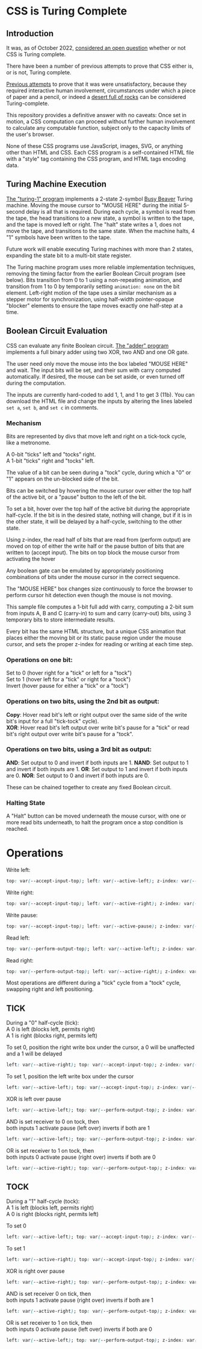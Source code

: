 # CSS is Turing Complete

## Introduction

It was, as of October 2022, [considered an open question](https://stackoverflow.com/questions/2497146/is-css-turing-complete) whether or not CSS is Turing complete.

There have been a number of previous attempts to prove that CSS either is, or is not, Turing complete.

[Previous attempts](https://notlaura.com/is-css-turing-complete/) to prove that it was were unsatisfactory, because they required interactive human involvement, circumstances under which a piece of paper and a pencil, or indeed a [desert full of rocks](https://xkcd.com/505/) can be considered Turing-complete.

This repository provides a definitive answer with no caveats: Once set in motion, a CSS computation can proceed without further human involvement to calculate any computable function, subject only to the capacity limits of the user's browser.

None of these CSS programs use JavaScript, images, SVG, or anything other than HTML and CSS. Each CSS program is a self-contained HTML file with a "style" tag containing the CSS program, and HTML tags encoding data.

## Turing Machine Execution
[The "turing-1" program](https://mooninaut.github.io/css-is-turing-complete/turing-1.html) implements a 2-state 2-symbol [Busy Beaver](https://en.wikipedia.org/wiki/Busy_beaver) Turing machine. Moving the mouse cursor to "MOUSE HERE" during the initial 5-second delay is all that is required. During each cycle, a symbol is read from the tape, the head transitions to a new state, a symbol is written to the tape, and the tape is moved left or right. The "halt" state writes a 1, does not move the tape, and transitions to the same state. When the machine halts, 4 "1" symbols have been written to the tape.

Future work will enable executing Turing machines with more than 2 states, expanding the state bit to a multi-bit state register.

The Turing machine program uses more reliable implementation techniques, removing the timing factor from the earlier Boolean Circuit program (see below). Bits transition from 0 to 1 using a non-repeating animation, and transition from 1 to 0 by temporarily setting `animation: none` on the bit element. Left-right motion of the tape uses a similar mechanism as a stepper motor for synchronization, using half-width pointer-opaque "blocker" elements to ensure the tape moves exactly one half-step at a time.

## Boolean Circuit Evaluation
CSS can evaluate any finite Boolean circuit. 
[The "adder" program](https://mooninaut.github.io/css-is-turing-complete/adder.html) implements a full binary adder using two XOR, two AND and one OR gate.


The user need only move the mouse into the box labeled "MOUSE HERE" and wait. The input bits will be set, and their sum with carry computed automatically. If desired, the mouse can be set aside, or even turned off during the computation.

The inputs are currently hard-coded to add 1, 1, and 1 to get 3 (11b). You can download the HTML file and change the inputs by altering the lines labeled `set a`, `set b`, and `set c` in comments.


### Mechanism

Bits are represented by divs that move left and right on a tick-tock cycle, like a metronome.

A 0-bit "ticks" left and "tocks" right.<br>
A 1-bit "ticks" right and "tocks" left.

The value of a bit can be seen during a "tock" cycle, during which a "0" or "1" appears on the un-blocked side of the bit.

Bits can be switched by hovering the mouse cursor over either the top half of the active bit,
or a "pause" button to the left of the bit.

To set a bit, hover over the top half of the active bit during the appropriate half-cycle. If the bit
is in the desired state, nothing will change, but if it is in the other state, it will be delayed
by a half-cycle, switching to the other state.

Using z-index, the read half of bits that are read from (perform output) are moved on top of either
the write half or the pause button of bits that are written to (accept input).
The bits on top block the mouse cursor from activating the hover 

Any boolean gate can be emulated by appropriately positioning combinations of bits under the mouse cursor
in the correct sequence.

The "MOUSE HERE" box changes size continuously to force the browser to perform cursor hit detection
even though the mouse is not moving.

This sample file computes a 1-bit full add with carry, computing a 2-bit sum from inputs A, B and C (carry-in)
to sum and carry (carry-out) bits, using 3 temporary bits to store intermediate results.

Every bit has the same HTML structure, but a unique CSS animation that places either the moving bit or
its static pause region under the mouse cursor, and sets the proper z-index for reading or writing at
each time step.

### Operations on one bit:<br>
Set to 0 (hover right for a "tick" or left for a "tock")<br>
Set to 1 (hover left for a "tick" or right for a "tock")<br>
Invert (hover pause for either a "tick" or a "tock")<br>

### Operations on two bits, using the 2nd bit as output:<br>
**Copy**: Hover read bit's left or right output over the same side of the write bit's input for a full "tick-tock" cycle).<br>
**XOR**: Hover read bit's left output over write bit's pause for a "tick" or read bit's right output over write bit's pause for a "tock".

### Operations on two bits, using a 3rd bit as output:<br>
**AND**: Set output to 0 and invert if both inputs are 1.
**NAND**: Set output to 1 and invert if both inputs are 1.
**OR**: Set output to 1 and invert if both inputs are 0.
**NOR**: Set output to 0 and invert if both inputs are 0.

These can be chained together to create any fixed Boolean circuit.

### Halting State
A "Halt" button can be moved underneath the mouse cursor, with one or more read bits underneath,
to halt the program once a stop condition is reached.

# Operations
Write left:
```css
top: var(--accept-input-top); left: var(--active-left); z-index: var(--accept-input-z);
```
Write right:
```css
top: var(--accept-input-top); left: var(--active-right); z-index: var(--accept-input-z);
```
Write pause:
```css
top: var(--accept-input-top); left: var(--active-pause); z-index: var(--accept-input-z); 
```

Read left:
```css
top: var(--perform-output-top); left: var(--active-left); z-index: var(--perform-output-z);
```
Read right:
```css
top: var(--perform-output-top); left: var(--active-right); z-index: var(--perform-output-z); 
```

Most operations are different during a "tick" cycle from a "tock" cycle, swapping right and left positioning.
## TICK

During a "0" half-cycle (tick):<br>
A 0 is left  (blocks left,  permits right)<br>
A 1 is right (blocks right, permits left)

To set 0, position the right write box under the cursor, a 0 will be unaffected and a 1 will be delayed
```css
left: var(--active-right); top: var(--accept-input-top); z-index: var(--accept-input-z);
```

To set 1, position the left write box under the cursor
```css
left: var(--active-left); top: var(--accept-input-top); z-index: var(--accept-input-z);
```

XOR is left over pause 
```css
left: var(--active-left); top: var(--perform-output-top); z-index: var(--perform-output-z);
```

AND is set receiver to 0 on tock, then<br>
both inputs 1 activate pause (left over) inverts if both are 1
```css
left: var(--active-left); top: var(--perform-output-top); z-index: var(--perform-output-z);
```

OR is set receiver to 1 on tock, then<br>
both inputs 0 activate pause (right over) inverts if both are 0
```css
left: var(--active-right); top: var(--perform-output-top); z-index: var(--perform-output-z);
```

## TOCK

During a "1" half-cycle (tock):<br>
A 1 is left  (blocks left,  permits right)<br>
A 0 is right (blocks right, permits left)

To set 0
```css
left: var(--active-left); top: var(--accept-input-top); z-index: var(--accept-input-z);
```

To set 1
```css
left: var(--active-right); top: var(--accept-input-top); z-index: var(--accept-input-z); 
```

XOR is right over pause
```css
left: var(--active-right); top: var(--perform-output-top); z-index: var(--perform-output-z); 
```

AND is set receiver 0 on tick, then<br>
both inputs 1 activate pause (right over) inverts if both are 1
```css
left: var(--active-right); top: var(--perform-output-top); z-index: var(--perform-output-z); 
```

OR is set receiver to 1 on tick, then<br>
both inputs 0 activate pause (left over) inverts if both are 0
```css
left: var(--active-left); top: var(--perform-output-top); z-index: var(--perform-output-z);
```
